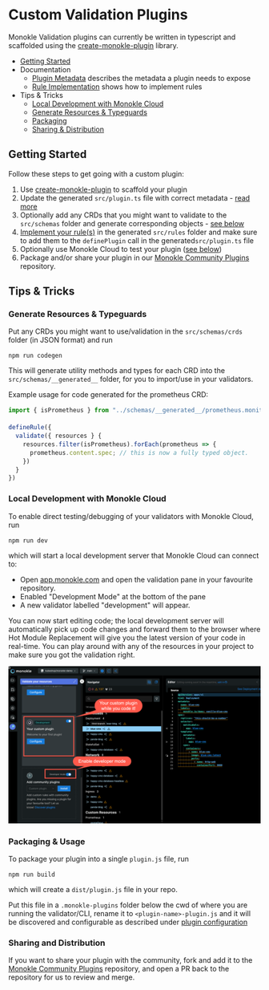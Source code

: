 # Custom Validation Plugins

Monokle Validation plugins can currently be written in typescript and scaffolded using the 
[create-monokle-plugin](../create-monokle-plugin) library. 

- [Getting Started](#getting-started)
- Documentation
  - [Plugin Metadata](plugin-metadata.md) describes the metadata a plugin needs to expose
  - [Rule Implementation](rule-implementation.md) shows how to implement rules
- Tips & Tricks
  - [Local Development with Monokle Cloud](#local-development-with-monokle-cloud)
  - [Generate Resources & Typeguards](#generate-resources--typeguards)
  - [Packaging](#packaging)
  - [Sharing & Distribution](#sharing-and-distribution)

## Getting Started

Follow these steps to get going with a custom plugin:

1. Use [create-monokle-plugin](../../create-monokle-plugin) to scaffold your plugin
2. Update the generated `src/plugin.ts` file with correct metadata - [read more](plugin-metadata.md)
3. Optionally add any CRDs that you might want to validate to the `src/schemas` folder and generate corresponding objects - [see below](#generate-resources--typeguards)
4. [Implement your rule(s)](rule-implementation.md) in the generated `src/rules` folder and make sure to add them to the `definePlugin` call in the generated`src/plugin.ts` file
5. Optionally use Monokle Cloud to test your plugin ([see below](#local-development-with-monokle-cloud))
6. Package and/or share your plugin in our [Monokle Community Plugins](https://github.com/kubeshop/monokle-community-plugins) repository.

## Tips & Tricks

### Generate Resources & Typeguards

Put any CRDs you might want to use/validation in the `src/schemas/crds` folder (in JSON format) and run

```
npm run codegen
```

This will generate utility methods and types for each CRD into the `src/schemas/__generated__` folder, for you
to import/use in your validators.

Example usage for code generated for the prometheus CRD:

```typescript
import { isPrometheus } from "../schemas/__generated__/prometheus.monitoring.coreos.com.v1.js";

defineRule({
  validate({ resources } {
    resources.filter(isPrometheus).forEach(prometheus => {
      prometheus.content.spec; // this is now a fully typed object.
    })
  }
})
```

### Local Development with Monokle Cloud

To enable direct testing/debugging of your validators with Monokle Cloud, run 

```
npm run dev
```

which will start a local development server that Monokle Cloud can connect to:

- Open [app.monokle.com](https://app.monokle.com) and open the validation pane in your favourite repository.
- Enabled "Development Mode" at the bottom of the pane
- A new validator labelled "development" will appear.

You can now start editing code; the local development server will automatically pick up code changes and forward
them to the browser where Hot Module Replacement will give you the latest version of your code in real-time.
You can play around with any of the resources in your project to make sure you got the validation right.

![monokle-cloud-developer-mode.png](images/monokle-cloud-developer-mode.png)

### Packaging & Usage

To package your plugin into a single `plugin.js` file, run

```
npm run build
```

which will create a `dist/plugin.js` file in your repo. 

Put this file in a `.monokle-plugins` folder below the cwd of where you are running the validator/CLI, rename it to
`<plugin-name>-plugin.js` and it will be discovered and configurable as described 
under [plugin configuration](configuration.md)

### Sharing and Distribution

If you want to share your plugin with the community, fork and add it to the
[Monokle Community Plugins](https://github.com/kubeshop/monokle-community-plugins)
repository, and open a PR back to the repository for us to review and merge.







